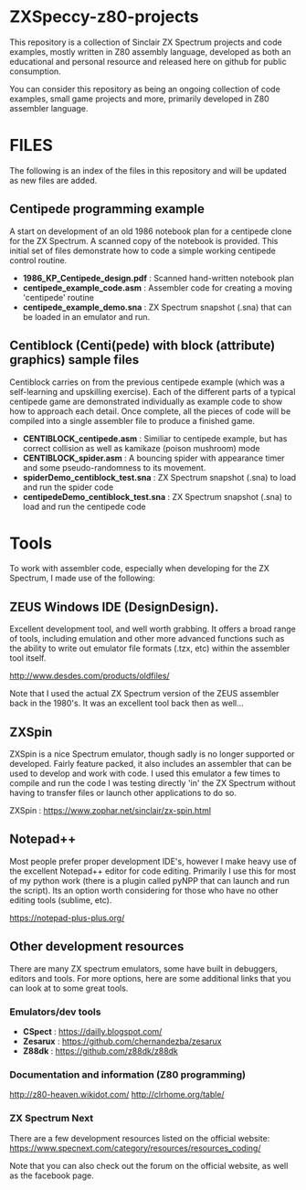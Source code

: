 # ZXSpeccy-z80-projects
This repository is a collection of Sinclair ZX Spectrum projects and code examples, mostly written in Z80 assembly language, developed as both an educational and personal resource and released here on github for public consumption.

You can consider this repository as being an ongoing collection of code examples, small game projects and more, primarily developed in Z80 assembler language.

# FILES
The following is an index of the files in this repository and will be updated as new files are added.
## Centipede programming example
A start on development of an old 1986 notebook plan for a centipede clone for the ZX Spectrum.  A scanned copy of the notebook is provided.  This initial set of files demonstrate how to code a simple working centipede control routine.

- **1986_KP_Centipede_design.pdf** : Scanned hand-written notebook plan
- **centipede_example_code.asm** : Assembler code for creating a moving 'centipede' routine
- **centipede_example_demo.sna** : ZX Spectrum snapshot (.sna) that can be loaded in an emulator and run.

## Centiblock (Centi(pede) with block (attribute) graphics) sample files
Centiblock carries on from the previous centipede example (which was a self-learning and upskilling exercise).  Each of the different parts of a typical centipede game are demonstrated individually as example code to show how to approach each detail.  Once complete, all the pieces of code will be compiled into a single assembler file to produce a finished game.

- **CENTIBLOCK_centipede.asm** : Similiar to centipede example, but has correct collision as well as kamikaze (poison mushroom) mode
- **CENTIBLOCK_spider.asm** : A bouncing spider with appearance timer and some pseudo-randomness to its movement.
- **spiderDemo_centiblock_test.sna** : ZX Spectrum snapshot (.sna) to load and run the spider code
- **centipedeDemo_centiblock_test.sna** : ZX Spectrum snapshot (.sna) to load and run the centipede code

# Tools
To work with assembler code, especially when developing for the ZX Spectrum, I made use of the following:
## ZEUS Windows IDE (DesignDesign).
Excellent development tool, and well worth grabbing.  It offers a broad range of tools, including emulation and other more advanced functions such as the ability to write out emulator file formats (.tzx, etc) within the assembler tool itself.

http://www.desdes.com/products/oldfiles/

Note that I used the actual ZX Spectrum version of the ZEUS assembler back in the 1980's.  It was an excellent tool back then as well...
## ZXSpin
ZXSpin is a nice Spectrum emulator, though sadly is no longer supported or developed.  Fairly feature packed, it also includes an assembler that can be used to develop and work with code.  I used this emulator a few times to compile and run the code I was testing directly 'in' the ZX Spectrum without having to transfer files or launch other applications to do so.

ZXSpin : https://www.zophar.net/sinclair/zx-spin.html

## Notepad++
Most people prefer proper development IDE's, however I make heavy use of the excellent Notepad++ editor for code editing.  Primarily I use this for most of my python work (there is a plugin called pyNPP that can launch and run the script).  Its an option worth considering for those who have no other editing tools (sublime, etc).

https://notepad-plus-plus.org/

## Other development resources
There are many ZX spectrum emulators, some have built in debuggers, editors and tools.  For more options, here are some additional links that you can look at to some great tools.
### Emulators/dev tools
- **CSpect** : https://dailly.blogspot.com/
- **Zesarux** : https://github.com/chernandezba/zesarux
- **Z88dk** : https://github.com/z88dk/z88dk

### Documentation and information (Z80 programming)
http://z80-heaven.wikidot.com/
http://clrhome.org/table/

### ZX Spectrum Next 
There are a few development resources listed on the official website:
https://www.specnext.com/category/resources/resources_coding/

Note that you can also check out the forum on the official website, as well as the facebook page.
